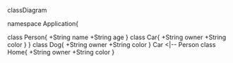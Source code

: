 
classDiagram

namespace Application{

class Person{
+String name
+String age
}
class Car{
+String owner
+String color
}
}
class Dog{
+String owner
+String color
}
Car <|-- Person 
class Home{
+String owner
+String color
}
